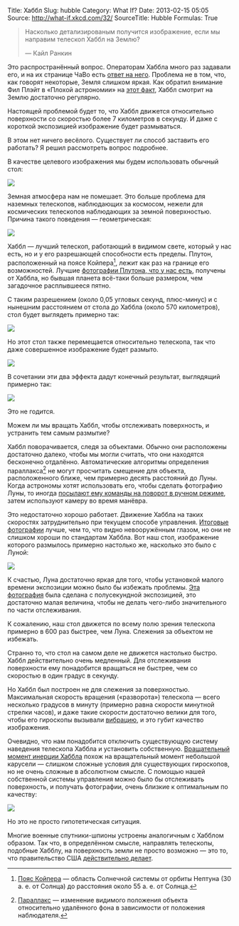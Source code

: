 Title: Хаббл
Slug: hubble
Category: What If?
Date: 2013-02-15 05:05
Source: http://what-if.xkcd.com/32/
SourceTitle: Hubble
Formulas: True

> Насколько детализированым получится изображение, если мы направим телескоп Хаббл на Землю?
>
> — Кайл Ранкин

Это распространённый вопрос. Операторам Хаббла много раз задавали его, и на их странице ЧаВо есть [ответ на него](http://hubblesite.org/reference_desk/faq/answer.php.id=78&cat=topten). Проблема не в том, что, как говорят некоторые, Земля слишком яркая. Как обратил внимание Фил Плэйт в «Плохой астрономии» на [этот факт](http://www.badastronomy.com/mad/2000/hubbleearth.html), Хаббл смотрит на Землю достаточно регулярно.

Настоящей проблемой будет то, что Хаббл движется относительно поверхности со скоростью более 7 километров в секунду. И даже с короткой экспозицией изображение будет размываться.

В этом нет ничего весёлого. Существует ли способ заставить его работать? Я решил рассмотреть вопрос подробнее.

В качестве целевого изображения мы будем использовать обычный стол:

![](/uploads/032-hubble/hubble_normal.png "")

Земная атмосфера нам не помешает. Это больше проблема для наземных телескопов, наблюдающих за космосом, нежели для космических телескопов наблюдающих за земной поверхностью. Причина такого поведения — геометрическая:

![](/uploads/032-hubble/hubble_distortion_ru.png "")

Хаббл — лучший телескоп, работающий в видимом свете, который у нас есть, но и у его разрешающей способности есть пределы. Плутон, расположенный на поясе Койпера[^1], лежит как раз на границе его возможностей. Лучшие [фотографии Плутона, что у нас есть](http://hubblesite.org/newscenter/archive/releases/solar-system/pluto/2010/06/), получены от Хаббла, но бывшая планета всё-таки больше размером, чем загадочное расплывшееся пятно.

С таким разрешением (около 0,05 угловых секунд, плюс-минус) и с нынешним расстоянием от стола до Хаббла (около 570 километров), стол будет выглядеть примерно так:

![](/uploads/032-hubble/hubble_pluto.png "")

Но этот стол также перемещается относительно телескопа, так что даже совершенное изображение будет размыто.

![](/uploads/032-hubble/hubble_motion_1.png "")

В сочетании эти два эффекта дадут конечный результат, выглядящий примерно так:

![](/uploads/032-hubble/hubble_motion_2.png "")

Это не годится.

Можем ли мы вращать Хаббл, чтобы отслеживать поверхность, и устранить тем самым размытие?

Хаббл поворачивается, следя за объектами. Обычно они расположены достаточно далеко, чтобы мы могли считать, что они находятся бесконечно отдалённо. Автоматические алгоритмы определения параллакса[^2] не могут просчитать смещение для объекта, расположенного ближе, чем примерно десять расстояний до Луны. Когда астрономы хотят использовать его, чтобы сделать фотографию Луны, то иногда [посылают ему команды на поворот в ручном режиме](http://www.stsci.edu/hst/HST_overview/documents/uir/UIR-2007-01.pdf), затем используют камеру во время манёвра.

Это недостаточно хорошо работает. Движение Хаббла на таких скоростях затруднительно при текущем способе управления. [Итоговые фотографии](http://hubblesite.org/newscenter/archive/releases/1999/14) лучше, чем то, что видно невооружённым глазом, но они не слишком хороши по стандартам Хаббла. Вот наш стол, изображение которого размылось примерно настолько же, насколько это было с Луной:

![](/uploads/032-hubble/hubble_moon.png "")

К счастью, Луна достаточно яркая для того, чтобы установкой малого времени экспозиции можно было бы избежать проблемы. [Эта фотография](http://hubblesite.org/newscenter/archive/releases/2012/22/fastfacts/) была сделана с полусекундной экспозицией, это достаточно малая величина, чтобы не делать чего-либо значительного по части отслеживания.

К сожалению, наш стол движется по всему полю зрения телескопа примерно в 600 раз быстрее, чем Луна. Слежения за объектом не избежать.

Странно то, что стол на самом деле не движется настолько быстро. Хаббл действительно очень медленный. Для отслеживания поверхности ему понадобится вращаться не быстрее, чем со скоростью в один градус в секунду.

Но Хаббл был построен не для слежения за поверхностью. Максимальная скорость вращения («разворота») телескопа — всего несколько градусов в минуту (примерно равна скорости минутной стрелки часов), и даже такие скорости достаточно велики для того, чтобы его гироскопы вызывали [вибрацию](http://www.pha.jhu.edu/groups/hst10x/pdffiles/HST10X_Technical.pdf), и это губит качество изображения.

Очевидно, что нам понадобится отключить существующую систему наведения телескопа Хаббла и установить собственную. [Вращательный момент инерции Хаббла](http://www.dept.aoe.vt.edu/~cdhall/courses/aoe5984/bs.pdf) похож на вращательный момент небольшой карусели — слишком сложные условия для существующих гироскопов, но не очень сложные в абсолютном смысле. С помощью нашей собственной системы управления можно было бы отслеживать поверхность, и получать фотографии, очень близкие к оптимальным по качеству:

![](/uploads/032-hubble/hubble_pluto.png "")

Но это не просто гипотетическая ситуация.

Многие военные спутники-шпионы устроены аналогичным с Хабблом образом. Так что, в определённом смысле, направлять телескопы, подобные Хабблу, на поверхность земли не просто возможно — это то, что правительство США [действительно делает](http://www.onorbit.com/node/3850).

[^1]: [Пояс Койпера](http://ru.wikipedia.org/wiki/Пояс_Койпера) — область Солнечной системы от орбиты Нептуна (30 а. е. от Солнца) до расстояния около 55 а. е. от Солнца.
[^2]: [Параллакс](http://ru.wikipedia.org/wiki/Параллакс) — изменение видимого положения объекта относительно удалённого фона в зависимости от положения наблюдателя.
